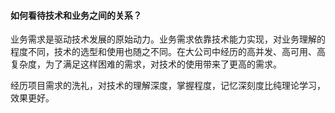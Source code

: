 #### 如何看待技术和业务之间的关系？

业务需求是驱动技术发展的原始动力。业务需求依靠技术能力实现，对业务理解的程度不同，技术的选型和使用也随之不同。在大公司中经历的高并发、高可用、高复杂度，为了满足这样困难的需求，对技术的使用带来了更高的需求。

经历项目需求的洗礼，对技术的理解深度，掌握程度，记忆深刻度比纯理论学习，效果更好。

